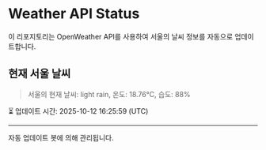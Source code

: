 
# Weather API Status

이 리포지토리는 OpenWeather API를 사용하여 서울의 날씨 정보를 자동으로 업데이트합니다.

## 현재 서울 날씨
> 서울의 현재 날씨: light rain, 온도: 18.76°C, 습도: 88%

⏳ 업데이트 시간: 2025-10-12 16:25:59 (UTC)

---
자동 업데이트 봇에 의해 관리됩니다.
